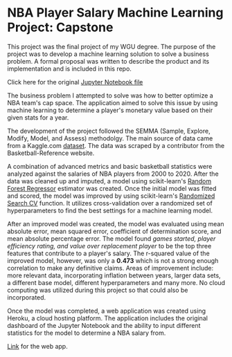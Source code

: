 # NBA Player Salary Machine Learning Project: Capstone

This project was the final project of my WGU degree. The purpose of the project was to develop a machine learning solution to solve a business problem. A formal proposal was written to describe the product and its implementation and is included in this repo. 

Click here for the original [Jupyter Notebook file](https://github.com/butalidn/C964_Capstone/blob/main/NBA%20Machine%20Learning%20Project.ipynb)

The business problem I attempted to solve was how to better optimize a NBA team's cap space. The application aimed to solve this issue by using machine learning to determine a player's monetary value based on their given stats for a year. 

The development of the project followed the SEMMA (Sample, Explore, Modify, Model, and Assess) methodolgy. The main source of data came from a Kaggle.com [dataset](https://www.kaggle.com/datasets/sumitrodatta/nba-aba-baa-stats?select=Advanced.csv). The data was scraped by a contributor from the Basketball-Reference website. 

A combination of advanced metrics and basic basketball statistics were analyzed against the salaries of NBA players from 2000 to 2020. After the data was cleaned up and imputed, a model using scikit-learn's [Random Forest Regressor](https://scikit-learn.org/stable/modules/generated/sklearn.ensemble.RandomForestRegressor.html) estimator was created. Once the initial model was fitted and scored, the model was improved by using scikit-learn's [Randomized Search CV](https://scikit-learn.org/stable/modules/generated/sklearn.model_selection.RandomizedSearchCV.html) function. It utilizes cross-validation over a randomized set of hyperparameters to find the best settings for a machine learning model.

After an improved model was created, the model was evaluated using mean absolute error, mean squared error, coefficient of determination score, and mean absolute percentage error. The model found *games started, player efficiency rating, and value over replacement player* to be the top three features that contribute to a player's salary. The r-squared value of the improved model, however, was only a **0.473** which is not a strong enough correlation to make any definitive claims. Areas of improvement include: more relevant data, incorporating inflation between years, larger data sets, a different base model, different hyperparameters and many more. No cloud computing was utilized during this project so that could also be incorporated.

Once the model was completed, a web application was created using Heroku, a cloud hosting platform. The application includes the original dashboard of the Jupyter Notebook and the ability to input different statistics for the model to determine a NBA salary from. 

[Link](https://butalid-c964.herokuapp.com/) for the web app.
